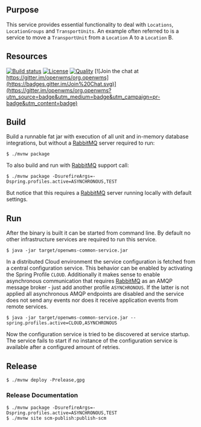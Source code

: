## Purpose

This service provides essential functionality to deal with `Locations`, `LocationGroups`
and `TransportUnits`. An example often referred to is a service to move a `TransportUnit`
from a `Location` A to a `Location` B. 

## Resources

[![Build status](https://travis-ci.com/openwms/org.openwms.common.service.svg?branch=master)](https://travis-ci.com/openwms/org.openwms.common.service)
[![License](https://img.shields.io/badge/License-Apache%202.0-blue.svg)](LICENSE)
[![Quality](https://sonarcloud.io/api/project_badges/measure?project=org.openwms:org.openwms.common.service&metric=alert_status)](https://sonarcloud.io/dashboard?id=org.openwms:org.openwms.common.service)
[![Join the chat at https://gitter.im/openwms/org.openwms](https://badges.gitter.im/Join%20Chat.svg)](https://gitter.im/openwms/org.openwms?utm_source=badge&utm_medium=badge&utm_campaign=pr-badge&utm_content=badge)

## Build

Build a runnable fat jar with execution of all unit and in-memory database integrations, but without a [RabbitMQ](https://www.rabbitmq.com)
server required to run: 

```
$ ./mvnw package
```

To also build and run with [RabbitMQ](https://www.rabbitmq.com) support call:

```
$ ./mvnw package -DsurefireArgs=-Dspring.profiles.active=ASYNCHRONOUS,TEST
```

But notice that this requires a [RabbitMQ](https://www.rabbitmq.com) server running locally with default settings.

## Run

After the binary is built it can be started from command line. By default no other infrastructure services are required to run this service.

```
$ java -jar target/openwms-common-service.jar
```

In a distributed Cloud environment the service configuration is fetched from a central configuration service. This behavior can be 
enabled by activating the Spring Profile `CLOUD`. Additionally it makes sense to enable asynchronous communication that requires [RabbitMQ](https://www.rabbitmq.com)
as an AMQP message broker - just add another profile `ASYNCHRONOUS`. If the latter is not applied all asynchronous AMQP endpoints are 
disabled and the service does not send any events nor does it receive application events from remote services.

```
$ java -jar target/openwms-common-service.jar --spring.profiles.active=CLOUD,ASYNCHRONOUS
```

Now the configuration service is tried to be discovered at service startup. The service fails to start if no instance of the configuration
service is available after a configured amount of retries.

## Release

```
$ ./mvnw deploy -Prelease,gpg
```

### Release Documentation

```
$ ./mvnw package -DsurefireArgs=-Dspring.profiles.active=ASYNCHRONOUS,TEST
$ ./mvnw site scm-publish:publish-scm
```
